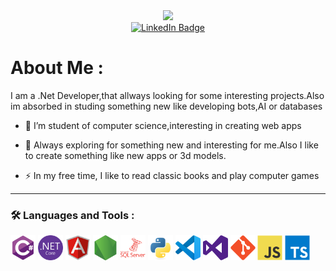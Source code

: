 <div id="header" align="center">
  <img src="https://media.giphy.com/media/lRLzrbhmh5pFf4jOga/giphy.gif" width="100"/>
</div>
<div id="badges" align="center">
  <a href="https://www.linkedin.com/in/ivan-aulin-a6884b256/">
  <img src="https://img.shields.io/badge/LinkedIn-blue?logo=linkedin&logoColor=white&style=for-the-badge" alt="LinkedIn Badge" />
  </a>
</div>
 <h1>About Me :</h1>
  I am a .Net Developer,that allways looking for some interesting projects.Also im absorbed in studing something new like developing bots,AI or databases
  
- :telescope: I’m student of computer science,interesting in creating web apps 

- :seedling: Always exploring for something new and interesting for me.Also I like to create something like new apps or 3d models.

- :zap: In my free time, I like to read classic books and play computer games

---

### :hammer_and_wrench: Languages and Tools :
<div>
<img src="https://github.com/devicons/devicon/blob/master/icons/csharp/csharp-original.svg" width="40" height="40"/>
<img src="https://github.com/devicons/devicon/blob/master/icons/dotnetcore/dotnetcore-original.svg" width="40" height="40"/>
<img src="https://github.com/devicons/devicon/blob/master/icons/angularjs/angularjs-original.svg" width="40" height="40"/>
<img src="https://github.com/devicons/devicon/blob/master/icons/nodejs/nodejs-original.svg" width="40" height="40"/>
<img src="https://github.com/devicons/devicon/blob/master/icons/microsoftsqlserver/microsoftsqlserver-plain-wordmark.svg" width="40" height="40"/>
<img src="https://github.com/devicons/devicon/blob/master/icons/python/python-original.svg" width="40" height="40"/>
<img src="https://github.com/devicons/devicon/blob/master/icons/vscode/vscode-original.svg" width="40" height="40"/>
<img src="https://github.com/devicons/devicon/blob/master/icons/visualstudio/visualstudio-plain.svg" width="40" height="40"/>
<img src="https://github.com/devicons/devicon/blob/master/icons/git/git-original.svg" width="40" height="40"/>
<img src="https://github.com/devicons/devicon/blob/master/icons/javascript/javascript-original.svg" width="40" height="40"/>
<img src="https://github.com/devicons/devicon/blob/master/icons/typescript/typescript-original.svg" width="40" height="40"/>
</div>


